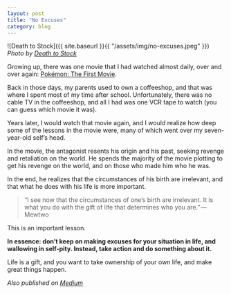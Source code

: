 ```yaml
---
layout: post
title: "No Excuses"
category: blog
---
```


![Death to Stock]({{ site.baseurl }}{{ "/assets/img/no-excuses.jpeg" }})
*Photo by [Death to Stock](https://deathtothestockphoto.com/)*

Growing up, there was one movie that I had watched almost daily, over and over again: [Pokémon: The First Movie](https://en.wikipedia.org/wiki/Pok%C3%A9mon:_The_First_Movie).

Back in those days, my parents used to own a coffeeshop, and that was where I spent most of my time after school. Unfortunately, there was no cable TV in the coffeeshop, and all I had was one VCR tape to watch (you can guess which movie it was).

Years later, I would watch that movie again, and I would realize how deep some of the lessons in the movie were, many of which went over my seven-year-old self’s head.

In the movie, the antagonist resents his origin and his past, seeking revenge and retaliation on the world. He spends the majority of the movie plotting to get his revenge on the world, and on those who made him who he was.

In the end, he realizes that the circumstances of his birth are irrelevant, and that what he does with his life is more important.

> “I see now that the circumstances of one’s birth are irrelevant. It is what you do with the gift of life that determines who you are.” — Mewtwo

This is an important lesson.

**In essence: don’t keep on making excuses for your situation in life, and wallowing in self-pity. Instead, take action and do something about it.**

Life is a gift, and you want to take ownership of your own life, and make great things happen.

*Also published on [Medium](https://medium.com/@LeNPaul/no-excuses-5878b9dcde61)*
